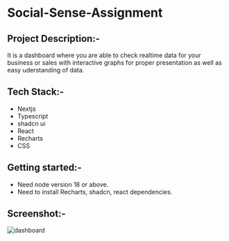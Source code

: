 # Social-Sense-Assignment

## Project Description:-

It is a dashboard where you are able to check realtime data for your business or sales with interactive graphs for proper presentation as well as easy uderstanding of data.

## Tech Stack:-
- Nextjs
- Typescript
- shadcn ui
- React
- Recharts
- CSS

## Getting started:-
- Need node version 18 or above.
- Need to install Recharts, shadcn, react dependencies.

## Screenshot:-

![dashboard](https://github.com/RohanKansara01/social-sense-assignment/assets/142526317/1dc69cec-2b22-43d6-aa7f-fdbf23fc2977)
